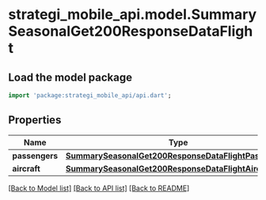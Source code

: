 # strategi_mobile_api.model.SummarySeasonalGet200ResponseDataFlight

## Load the model package
```dart
import 'package:strategi_mobile_api/api.dart';
```

## Properties
Name | Type | Description | Notes
------------ | ------------- | ------------- | -------------
**passengers** | [**SummarySeasonalGet200ResponseDataFlightPassengers**](SummarySeasonalGet200ResponseDataFlightPassengers.md) |  | [optional] 
**aircraft** | [**SummarySeasonalGet200ResponseDataFlightAircraft**](SummarySeasonalGet200ResponseDataFlightAircraft.md) |  | [optional] 

[[Back to Model list]](../README.md#documentation-for-models) [[Back to API list]](../README.md#documentation-for-api-endpoints) [[Back to README]](../README.md)



